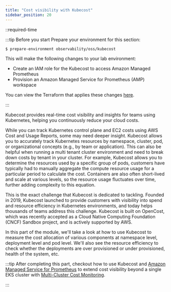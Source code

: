 ```yaml
---
title: "Cost visibility with Kubecost"
sidebar_position: 20
---
```


::required-time

:::tip Before you start
Prepare your environment for this section:

```bash timeout=300 wait=30
$ prepare-environment observability/oss/kubecost
```

This will make the following changes to your lab environment:

- Create an IAM role for the Kubecost to access Amazon Managed Prometheus
- Provision an Amazon Managed Service for Prometheus (AMP) workspace

You can view the Terraform that applies these changes [here](https://github.com/VAR::MANIFESTS_OWNER/VAR::MANIFESTS_REPOSITORY/tree/VAR::MANIFESTS_REF/manifests/modules/observability/oss/kubecost/.workshop/terraform).

:::

Kubecost provides real-time cost visibility and insights for teams using Kubernetes, helping you continuously reduce your cloud costs.

While you can track Kubernetes control plane and EC2 costs using AWS Cost and Usage Reports, some may need deeper insight. Kubecost allows you to accurately track Kubernetes resources by namespace, cluster, pod, or organizational concepts (e.g., by team or application). This can also be helpful when running a multi tenant cluster environment and need to break down costs by tenant in your cluster. For example, Kubecost allows you to determine the resources used by a specific group of pods, customers have typically had to manually aggregate the compute resource usage for a particular period to calculate the cost. Containers are also often short-lived and scale at various levels, so the resource usage fluctuates over time, further adding complexity to this equation.

This is the exact challenge that Kubecost is dedicated to tackling. Founded in 2019, Kubecost launched to provide customers with visibility into spend and resource efficiency in Kubernetes environments, and today helps thousands of teams address this challenge. Kubecost is built on OpenCost, which was recently accepted as a Cloud Native Computing Foundation (CNCF) Sandbox project, and is actively supported by AWS.

In this part of the module, we'll take a look at how to use Kubecost to measure the cost allocation of various components at namespace level, deployment level and pod level. We'll also see the resource efficiency to check whether the deployments are over provisioned or under provisioned, health of the system, etc.

:::tip
After completing this part, checkout how to use Kubecost and [Amazon Managed Service for Prometheus](https://docs.aws.amazon.com/prometheus/latest/userguide/what-is-Amazon-Managed-Service-Prometheus.html) to extend cost visibility beyond a single EKS cluster with [Multi-Cluster Cost Monitoring](https://aws.amazon.com/blogs/containers/multi-cluster-cost-monitoring-using-kubecost-with-amazon-eks-and-amazon-managed-service-for-prometheus/).

:::
